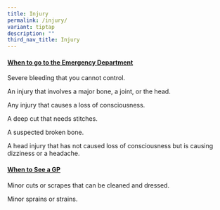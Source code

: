 ```yaml
---
title: Injury
permalink: /injury/
variant: tiptap
description: ""
third_nav_title: Injury
---
```

<h4><strong><u>When to go to the Emergency Department</u></strong></h4>
<p></p>
<p>Severe bleeding that you cannot control.</p>
<p></p>
<p>An injury that involves a major bone, a joint, or the head.</p>
<p></p>
<p>Any injury that causes a loss of consciousness.</p>
<p></p>
<p>A deep cut that needs stitches.</p>
<p></p>
<p>A suspected broken bone.</p>
<p></p>
<p>A head injury that has not caused loss of consciousness but is causing
dizziness or a headache.</p>
<p></p>
<h4><strong><u>When to See a GP</u></strong></h4>
<p></p>
<p>Minor cuts or scrapes that can be cleaned and dressed.</p>
<p></p>
<p>Minor sprains or strains.</p>
<p></p>